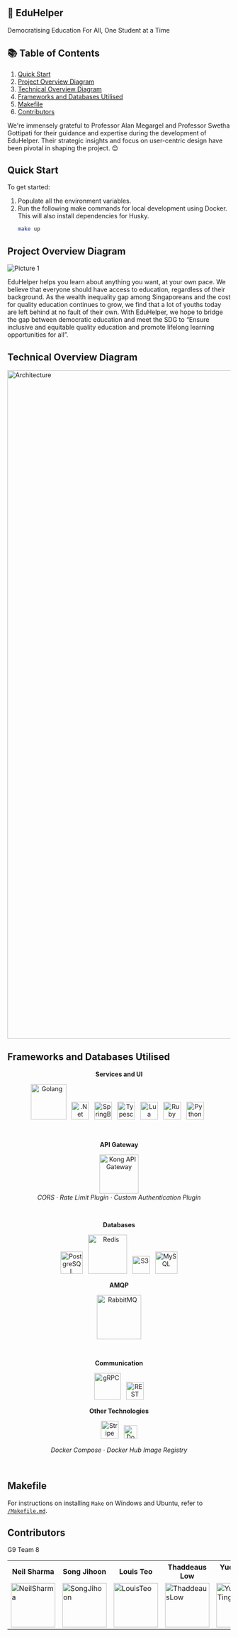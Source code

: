 ## 🏢 EduHelper
Democratising Education For All, One Student at a Time

## 📚 Table of Contents
1. [Quick Start](#quick-start)
2. [Project Overview Diagram](#project-overview-diagram)
3. [Technical Overview Diagram](#technical-overview-diagram)
4. [Frameworks and Databases Utilised](#frameworks-and-databases-utilised)
5. [Makefile](#makefile)
6. [Contributors](#contributors)

We're immensely grateful to Professor Alan Megargel and Professor Swetha Gottipati for their guidance and expertise during the development of EduHelper. Their strategic insights and focus on user-centric design have been pivotal in shaping the project. 😊

## Quick Start

To get started:

1. Populate all the environment variables.
2. Run the following make commands for local development using Docker. This will also install dependencies for Husky.
    ```bash
    make up
    ```

## Project Overview Diagram
![Picture 1](https://github.com/EchoSkorJjj/IS213-Education-Helper/assets/141646738/b115e1d8-60a8-460f-86d0-66db4404ad8b)

EduHelper helps you learn about anything you want, at your own pace. We believe that everyone should have access to education, regardless of their background. As the wealth inequality gap among Singaporeans and the cost for quality education continues to grow, we find that a lot of youths today are left behind at no fault of their own. With EduHelper, we hope to bridge the gap between democratic education and meet the SDG to “Ensure inclusive and equitable quality education and promote lifelong learning opportunities for all”. 

## Technical Overview Diagram
<img width="1508" alt="Architecture" src="https://github.com/EchoSkorJjj/IS213-Education-Helper/assets/69960711/5711ba9a-715a-4e6d-9e44-c746c30a6552">

## Frameworks and Databases Utilised

<p align="center"><strong>Services and UI</strong></p>
<p align="center">
<a href="https://go.dev/"><img src="https://upload.wikimedia.org/wikipedia/commons/0/05/Go_Logo_Blue.svg" alt="Golang" width="80"/></a>&nbsp;&nbsp;
<a href="https://learn.microsoft.com/en-us/dotnet/core/introduction"><img src="https://upload.wikimedia.org/wikipedia/commons/thumb/e/ee/.NET_Core_Logo.svg/2048px-.NET_Core_Logo.svg.png" alt=".Net Core" height="40"/></a>&nbsp;&nbsp;
<a href="https://spring.io/"><img src="https://4.bp.blogspot.com/-ou-a_Aa1t7A/W6IhNc3Q0gI/AAAAAAAAD6Y/pwh44arKiuM_NBqB1H7Pz4-7QhUxAgZkACLcBGAs/s1600/spring-boot-logo.png" alt="SpringBoot" height="40"/></a>&nbsp;&nbsp;
<a href="https://www.typescriptlang.org/"><img src="https://upload.wikimedia.org/wikipedia/commons/thumb/4/4c/Typescript_logo_2020.svg/1200px-Typescript_logo_2020.svg.png" alt="Typescript" height="40"/></a>&nbsp;&nbsp;
<a href="https://www.lua.org/"><img src="https://upload.wikimedia.org/wikipedia/commons/thumb/c/cf/Lua-Logo.svg/1200px-Lua-Logo.svg.png" alt="Lua" height="40"/></a>&nbsp;&nbsp;
<a href="https://www.ruby-lang.org/en/"><img src="https://upload.wikimedia.org/wikipedia/commons/thumb/7/73/Ruby_logo.svg/1200px-Ruby_logo.svg.png" alt="Ruby" height="40"/></a>&nbsp;&nbsp;
<a href="https://www.python.org/"><img src="https://upload.wikimedia.org/wikipedia/commons/thumb/c/c3/Python-logo-notext.svg/1024px-Python-logo-notext.svg.png" alt="Python" height="40"/></a>&nbsp;&nbsp;
</p>
<br>
<p align="center"><strong>API Gateway</strong></p>
<p align="center">
<a href="https://konghq.com/"><img src="https://konghq.com/wp-content/uploads/2018/08/kong-combination-mark-color-256px.png" alt="Kong API Gateway" width="88"/></a>
<br>
<i>CORS · Rate Limit Plugin · Custom Authentication Plugin</i>
</p>
<br>  

<p align="center"><strong>Databases</strong></p>  
<p align="center">
<a href="https://www.postgresql.org/"><img src="https://upload.wikimedia.org/wikipedia/commons/2/29/Postgresql_elephant.svg" alt="PostgreSQL" height="50"/></a>&nbsp;&nbsp;
<a href="https://redis.com/"><img src="https://redis.com/wp-content/themes/wpx/assets/images/logo-redis.svg?auto=webp&quality=85,75&width=120" alt="Redis" width="88"/></a>&nbsp;&nbsp;
<a href="https://aws.amazon.com/s3/"><img src="https://upload.wikimedia.org/wikipedia/commons/1/1d/AmazonWebservices_Logo.svg" alt="S3" height="40"/></a>&nbsp;&nbsp;
<a href="https://www.mysql.com/"><img src="https://upload.wikimedia.org/wikipedia/en/d/dd/MySQL_logo.svg" alt="MySQL" height="50"/></a>
</p>

<p align="center"><strong>AMQP</strong></p>
<p align="center">
<a href="https://www.rabbitmq.com/"><img src="https://upload.wikimedia.org/wikipedia/commons/thumb/7/71/RabbitMQ_logo.svg/2560px-RabbitMQ_logo.svg.png" alt="RabbitMQ" width="100"/></a>
</p>
<br> 

<p align="center"><strong>Communication</strong></p>
<p align="center">
<a href="https://grpc.io/"><img src="https://grpc.io/img/logos/grpc-icon-color.png" alt="gRPC" height="60"/></a>&nbsp;&nbsp;
<a href="https://restfulapi.net/"><img src="https://keenethics.com/wp-content/uploads/2022/01/rest-api-1.svg" alt="REST API" height="40"/></a>
</p> 

<p align="center"><strong>Other Technologies</strong></p>
<p align="center">
<a href="https://stripe.com/en-gb-sg"><img src="https://upload.wikimedia.org/wikipedia/commons/thumb/b/ba/Stripe_Logo%2C_revised_2016.svg/1280px-Stripe_Logo%2C_revised_2016.svg.png" alt="Stripe Payment API" height="40"/></a>&nbsp;&nbsp;
<a href="https://www.docker.com/"><img src="https://www.docker.com/wp-content/uploads/2022/03/horizontal-logo-monochromatic-white.png" alt="Docker" height="30"/></a>
</p>
<p align="center">
<i>Docker Compose · Docker Hub Image Registry</i>
</p>
<br>  

## Makefile

For instructions on installing `Make` on Windows and Ubuntu, refer to [`/Makefile.md`](/Makefile.md).

## Contributors

G9 Team 8
<div align="center">
    <table>
        <tr>
            <th>Neil Sharma</th>
            <th>Song Jihoon</th>
            <th>Louis Teo</th>
            <th>Thaddeaus Low</th>
            <th>Yue Zheng Ting</th>
        </tr>
        <tr>
            <td><img src="https://github.com/EchoSkorJjj/IS213-Education-Helper/assets/141646738/59ec50c5-ed73-448a-b29c-b8ed81f296ff" alt="NeilSharma" width="100" height="100" style="display:block; margin:auto;"></td>
            <td><img src="https://github.com/EchoSkorJjj/IS213-Education-Helper/assets/141646738/d43a0cd2-dabb-4d54-a28a-ac890d403fce" alt="SongJihoon" width="100" height="100" style="display:block; margin:auto;"></td>
            <td><img src="https://github.com/EchoSkorJjj/IS213-Education-Helper/assets/141646738/3ab1643f-9e29-4524-affb-82c4e4594c87" alt="LouisTeo" width="100" height="100" style="display:block; margin:auto;"></td>
            <td><img src="https://github.com/EchoSkorJjj/IS213-Education-Helper/assets/141646738/6eebd8ca-fe9c-4847-b51c-543a65d400bc" alt="ThaddeausLow" width="100" height="100" style="display:block; margin:auto;"></td>
            <td><img src="https://github.com/EchoSkorJjj/IS213-Education-Helper/assets/69960711/b83709b1-339f-43f8-bdeb-0f59f6d6673d" alt="YueZhengTing" width="100" height="100" style="display:block; margin:auto;"></td>
        </tr>
    </table>
</div>

